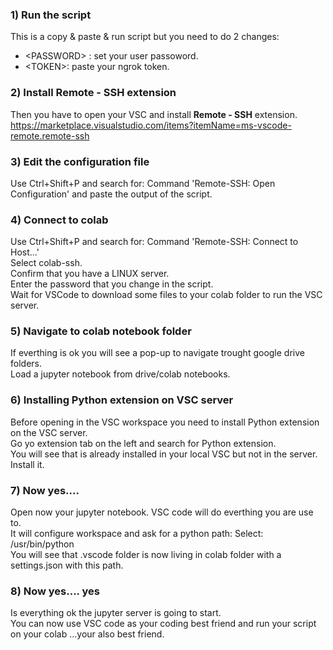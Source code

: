 ### 1) Run the script
This is a copy & paste & run script but you need to do 2 changes:
* \<PASSWORD\> : set your user passoword.
* \<TOKEN\>: paste your ngrok token.

### 2) Install Remote - SSH extension
Then you have to open your VSC and install __Remote - SSH__ extension.\
https://marketplace.visualstudio.com/items?itemName=ms-vscode-remote.remote-ssh

### 3) Edit the configuration file
Use Ctrl+Shift+P and search for: Command 'Remote-SSH: Open Configuration' and paste the output of the script.

### 4) Connect to colab
Use Ctrl+Shift+P and search for: Command 'Remote-SSH: Connect to Host...'\
Select colab-ssh.\
Confirm that you have a LINUX server.\
Enter the password that you change in the script.\
Wait for VSCode to download some files to your colab folder to run the VSC server.

### 5) Navigate to colab notebook folder
If everthing is ok you will see a pop-up to navigate trought google drive folders.\
Load a jupyter notebook from drive/colab notebooks.

### 6) Installing Python extension on VSC server
Before opening in the VSC workspace you need to install Python extension on the VSC server.\
Go yo extension tab on the left and search for Python extension.\
You will see that is already installed in your local VSC but not in the server.\
Install it.

### 7) Now yes....
Open now your jupyter notebook. VSC code will do everthing you are use to.\
It will configure workspace and ask for a python path: Select: /usr/bin/python\
You will see that .vscode folder is now living in colab folder with a settings.json with this path.

### 8) Now yes.... yes
Is everything ok the jupyter server is going to start.\
You can now use VSC code as your coding best friend and run your script on your colab ...your also best friend.
